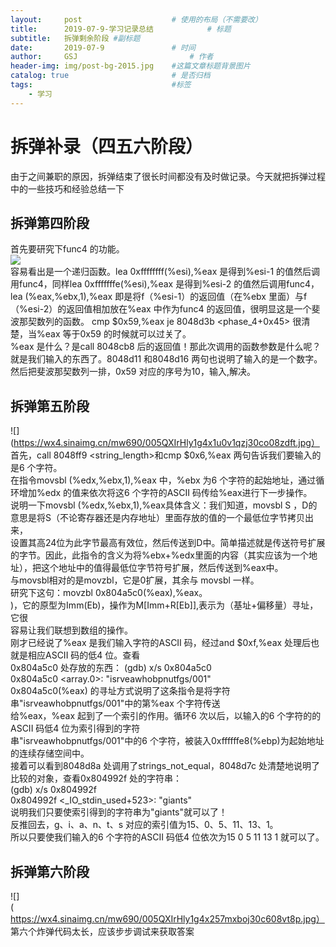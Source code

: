 ```yaml
---
layout:     post   				    # 使用的布局（不需要改）
title:      2019-07-9-学习记录总结			# 标题 
subtitle:   拆弹剩余阶段 #副标题
date:       2019-07-9 				# 时间
author:     GSJ 						# 作者
header-img: img/post-bg-2015.jpg 	#这篇文章标题背景图片
catalog: true 						# 是否归档
tags:								#标签
    - 学习
---
```

# 拆弹补录（四五六阶段）
由于之间兼职的原因，拆弹结束了很长时间都没有及时做记录。今天就把拆弹过程中的一些技巧和经验总结一下<br>
## 拆弹第四阶段 <br>
首先要研究下func4 的功能。<br>
![](https://wx2.sinaimg.cn/mw690/005QXIrHly1g4x1jdninej30bu08jgll.jpg) <br>
容易看出是一个递归函数。lea 0xffffffff(%esi),%eax 是得到%esi-1 的值然后调用func4，同样lea 0xfffffffe(%esi),%eax 是得到%esi-2 的值然后调用func4，<br>lea (%eax,%ebx,1),%eax 即是将f（%esi-1）的返回值（在%ebx 里面）与f（%esi-2）的返回值相加放在%eax 中作为func4 的返回值，很明显这是一个斐波那契数列的函数。
cmp $0x59,%eax je 8048d3b <phase_4+0x45>
很清楚，当%eax 等于0x59 的时候就可以过关了。<br>%eax 是什么？是call 8048cb8 <func4>后的返回值！那此次调用的函数参数是什么呢？就是我们输入的东西了。8048d11 和8048d16 两句也说明了输入的是一个数字。然后把斐波那契数列一排，0x59 对应的序号为10，输入,解决。<br>
## 拆弹第五阶段 <br>
![](https://wx4.sinaimg.cn/mw690/005QXIrHly1g4x1u0v1qzj30co08zdft.jpg）<br>
首先，call 8048ff9 <string_length>和cmp $0x6,%eax 两句告诉我们要输入的是6 个字符。<br>在指令movsbl (%edx,%ebx,1),%eax 中，%ebx 为6 个字符的起始地址，通过循环增加%edx 的值来依次将这6 个字符的ASCII 码传给%eax进行下一步操作。<br>
说明一下movsbl (%edx,%ebx,1),%eax具体含义：我们知道，movsbl S ，D的意思是将S（不论寄存器还是内存地址）里面存放的值的一个最低位字节拷贝出来，<br>设置其高24位为此字节最高有效位，然后传送到D中。简单描述就是传送符号扩展的字节。因此，此指令的含义为将%ebx+%edx里面的内容（其实应该为一个地址），把这个地址中的值得最低位字节符号扩展，然后传送到%eax中。<br>
与movsbl相对的是movzbl，它是0扩展，其余与
movsbl 一样。<br> 研究下这句：movzbl 0x804a5c0(%eax),%eax。<br>
)，它的原型为Imm(Eb)，操作为M[Imm+R[Eb]],表示为（基址+偏移量）寻址，它很<br>
容易让我们联想到数组的操作。<br>
刚才已经说了%eax 是我们输入字符的ASCII 码，经过and $0xf,%eax 处理后也就是相应ASCII 码的低4 位。查看<br>
0x804a5c0 处存放的东西：
(gdb) x/s 0x804a5c0<br>
0x804a5c0 <array.0>: "isrveawhobpnutfgs/001"<br>
0x804a5c0(%eax) 的寻址方式说明了这条指令是将字符串"isrveawhobpnutfgs/001"中的第%eax 个字符传送<br>
给%eax，%eax 起到了一个索引的作用。循环6 次以后，以输入的6 个字符的的ASCII 码低4 位为索引得到的字符<br>
串"isrveawhobpnutfgs/001"中的6 个字符，被装入0xffffffe8(%ebp)为起始地址的连续存储空间中。<br>
接着可以看到8048d8a 处调用了strings_not_equal，8048d7c 处清楚地说明了比较的对象，查看0x804992f 处的字符串：<br>
(gdb) x/s 0x804992f<br>
0x804992f <_IO_stdin_used+523>: "giants"<br>
说明我们只要使索引得到的字符串为"giants"就可以了！<br>
反推回去，g、i、a、n、t、s 对应的索引值为15、0、5、11、13、1。<br>
所以只要使我们输入的6 个字符的ASCII 码低4 位依次为15 0 5 11 13 1 就可以了。
## 拆弹第六阶段 <br>
![](https://wx4.sinaimg.cn/mw690/005QXIrHly1g4x257mxboj30c608vt8p.jpg）<br>
第六个炸弹代码太长，应该步步调试来获取答案
